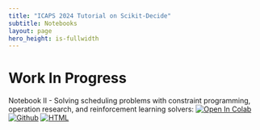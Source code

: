 ```yaml
---
title: "ICAPS 2024 Tutorial on Scikit-Decide"
subtitle: Notebooks
layout: page
hero_height: is-fullwidth
---
```


# Work In Progress

Notebook II - Solving scheduling problems with constraint programming, operation research, and reinforcement learning solvers:
[![Open In Colab](https://colab.research.google.com/assets/colab-badge.svg)](https://colab.research.google.com/github/fteicht/icaps24-skdecide-tutorial/blob/main/notebooks/icaps24_skdecide_tutorial_scheduling.ipynb)
[![Github](https://img.shields.io/badge/see-Github-579aca?logo=github)](https://github.com/fteicht/icaps24-skdecide-tutorial/blob/main/notebooks/icaps24_skdecide_tutorial_scheduling.ipynb)
[![HTML](https://img.shields.io/badge/HTML-239120?style=for-the-badge&logo=html5&logoColor=white)](../html_notebooks/icaps24_skdecide_tutorial_scheduling.html)